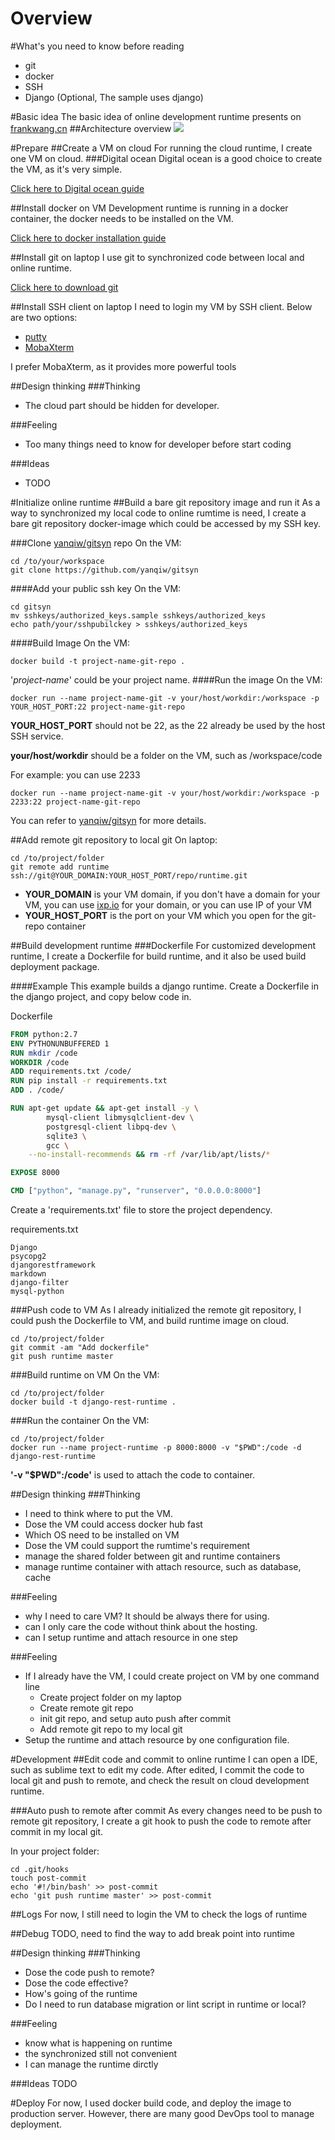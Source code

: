 Overview
====
#What's you need to know before reading
- git
- docker
- SSH
- Django (Optional, The sample uses django)

#Basic idea
The basic idea of online development runtime presents on [frankwang.cn](http://frankwang.cn)
##Architecture overview
![](http://frankwang.cn/img/Architecture_Overview.png)

#Prepare
##Create a VM on cloud
For running the cloud runtime, I create one VM on cloud.
###Digital ocean
Digital ocean is a good choice to create the VM, as it's very simple.

[Click here to Digital ocean guide](https://cloud.digitalocean.com/support/suggestions?query=How%20do%20I%20create%20a%20Droplet%3F) 

##Install docker on VM
Development runtime is running in a docker container, the docker needs to be installed on the VM.

[Click here to docker installation guide](https://docs.docker.com/engine/installation/ubuntulinux/)

##Install git on laptop
I use git to synchronized code between local and online runtime. 

[Click here to download git](https://git-scm.com/downloads)

##Install SSH client on laptop
I need to login my VM by SSH client. Below are two options:
- [putty](http://www.chiark.greenend.org.uk/~sgtatham/putty/dow##nload.html)
- [MobaXterm](http://mobaxterm.mobatek.net/)

I prefer MobaXterm, as it provides more powerful tools

##Design thinking
###Thinking
- The cloud part should be hidden for developer.

###Feeling
- Too many things need to know for developer before start coding

###Ideas
- TODO

#Initialize online runtime
##Build a bare git repository image and run it
As a way to synchronized my local code to online rumtime is need, I create a bare git repository docker-image which could be accessed by my SSH key.

###Clone [yanqiw/gitsyn](https://github.com/yanqiw/gitsyn) repo
On the VM:
```shell
cd /to/your/workspace
git clone https://github.com/yanqiw/gitsyn
```
####Add your public ssh key
On the VM:
```shell
cd gitsyn
mv sshkeys/authorized_keys.sample sshkeys/authorized_keys 
echo path/your/sshpubilckey > sshkeys/authorized_keys
```
####Build Image
On the VM:
```shell
docker build -t project-name-git-repo .
```
'_project-name_' could be your project name.
####Run the image
On the VM:
```shell
docker run --name project-name-git -v your/host/workdir:/workspace -p YOUR_HOST_PORT:22 project-name-git-repo
```
__YOUR_HOST_PORT__ should not be 22, as the 22 already be used by the host SSH service. 

__your/host/workdir__ should be a folder on the VM, such as /workspace/code

For example: you can use 2233
```shell
docker run --name project-name-git -v your/host/workdir:/workspace -p 2233:22 project-name-git-repo
```

You can refer to [yanqiw/gitsyn](https://github.com/yanqiw/gitsyn) for more details.

##Add remote git repository to local git
On laptop:
```shell
cd /to/project/folder
git remote add runtime ssh://git@YOUR_DOMAIN:YOUR_HOST_PORT/repo/runtime.git
```
- __YOUR_DOMAIN__ is your VM domain, if you don't have a domain for your VM, you can use [ixp.io](http://xip.io) for your domain, or you can use IP of your VM
- __YOUR_HOST_PORT__ is the port on your VM which you open for the git-repo container

##Build development runtime
###Dockerfile
For customized development runtime, I create a Dockerfile for build runtime, and it also be used build deployment package.

####Example
This example builds a django runtime. Create a Dockerfile in the django project, and copy below code in.

Dockerfile
```Dockerfile
FROM python:2.7
ENV PYTHONUNBUFFERED 1
RUN mkdir /code
WORKDIR /code
ADD requirements.txt /code/
RUN pip install -r requirements.txt
ADD . /code/

RUN apt-get update && apt-get install -y \
		mysql-client libmysqlclient-dev \
		postgresql-client libpq-dev \
		sqlite3 \
		gcc \
	--no-install-recommends && rm -rf /var/lib/apt/lists/*

EXPOSE 8000

CMD ["python", "manage.py", "runserver", "0.0.0.0:8000"]
```

Create a 'requirements.txt' file to store the project dependency.

requirements.txt
```text
Django
psycopg2
djangorestframework
markdown
django-filter
mysql-python
``` 

###Push code to VM
As I already initialized the remote git repository, I could push the Dockerfile to VM, and build runtime image on cloud.
```shell
cd /to/project/folder
git commit -am "Add dockerfile"
git push runtime master
```
###Build runtime on VM
On the VM:
```shell
cd /to/project/folder
docker build -t django-rest-runtime .
```

###Run the container
On the VM:
```shell
cd /to/project/folder
docker run --name project-runtime -p 8000:8000 -v "$PWD":/code -d django-rest-runtime
```
__'-v "$PWD":/code'__ is used to attach the code to container.

##Design thinking
###Thinking
- I need to think where to put the VM. 
- Dose the VM could access docker hub fast
- Which OS need to be installed on VM
- Dose the VM could support the rumtime's requirement
- manage the shared folder between git and runtime containers
- manage runtime container with attach resource, such as database, cache

###Feeling
- why I need to care VM? It should be always there for using.
- can I only care the code without think about the hosting.
- can I setup runtime and attach resource in one step

###Feeling
- If I already have the VM, I could create project on VM by one command line
	+ Create project folder on my laptop
	+ Create remote git repo
	+ init git repo, and setup auto push after commit
	+ Add remote git repo to my local git
- Setup the runtime and attach resource by one configuration file.

#Development
##Edit code and commit to online runtime
I can open a IDE, such as sublime text to edit my code. After edited, I commit the code to local git and push to remote, and check the result on cloud development runtime.

###Auto push to remote after commit
As every changes need to be push to remote git repository, I create a git hook to push the code to remote after commit in my local git.
 
In your project folder:
```shell
cd .git/hooks
touch post-commit
echo '#!/bin/bash' >> post-commit
echo 'git push runtime master' >> post-commit
```
##Logs
For now, I still need to login the VM to check the logs of runtime

##Debug
TODO, need to find the way to add break point into runtime

##Design thinking
###Thinking
- Dose the code push to remote?
- Dose the code effective?
- How's going of the runtime
- Do I need to run database migration or lint script in runtime or local?

###Feeling
- know what is happening on runtime
- the synchronized still not convenient 
- I can manage the runtime dirctly 

###Ideas
TODO

#Deploy
For now, I used docker build code, and deploy the image to production server. However, there are many good DevOps tool to manage deployment. 